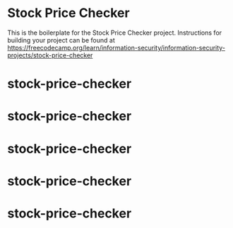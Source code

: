 # Stock Price Checker

This is the boilerplate for the Stock Price Checker project. Instructions for building your project can be found at https://freecodecamp.org/learn/information-security/information-security-projects/stock-price-checker
# stock-price-checker
# stock-price-checker
# stock-price-checker
# stock-price-checker
# stock-price-checker
